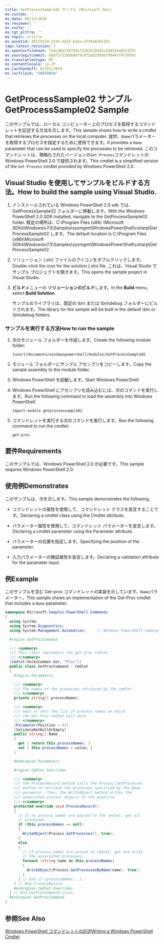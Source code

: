 ```yaml
---
title: GetProcessSample02 サンプル |Microsoft Docs
ms.custom: ''
ms.date: 09/13/2016
ms.reviewer: ''
ms.suite: ''
ms.tgt_pltfrm: ''
ms.topic: article
ms.assetid: 481f557d-3344-4d33-b2da-4736a0165181
caps.latest.revision: 7
ms.openlocfilehash: fa4cd8a724793e71b615c84a5c5a833aa92c93fc
ms.sourcegitcommit: b6871f21bd666f9cd71dd336bb3f844cf472b56c
ms.translationtype: MT
ms.contentlocale: ja-JP
ms.lasthandoff: 02/03/2019
ms.locfileid: "56859858"
---
```

# <a name="getprocesssample02-sample"></a><span data-ttu-id="9f54d-102">GetProcessSample02 サンプル</span><span class="sxs-lookup"><span data-stu-id="9f54d-102">GetProcessSample02 Sample</span></span>

<span data-ttu-id="9f54d-103">このサンプルでは、ローカル コンピューター上のプロセスを取得するコマンドレットを記述する方法を示します。</span><span class="sxs-lookup"><span data-stu-id="9f54d-103">This sample shows how to write a cmdlet that retrieves the processes on the local computer.</span></span> <span data-ttu-id="9f54d-104">提供、`Name`パラメーターを取得するプロセスを指定するために使用できます。</span><span class="sxs-lookup"><span data-stu-id="9f54d-104">It provides a `Name` parameter that can be used to specify the processes to be retrieved.</span></span> <span data-ttu-id="9f54d-105">このコマンドレットは、簡略化されたバージョンの`Get-Process`コマンドレットの Windows PowerShell 2.0 で提供されます。</span><span class="sxs-lookup"><span data-stu-id="9f54d-105">This cmdlet is a simplified version of the `Get-Process` cmdlet provided by Windows PowerShell 2.0.</span></span>

## <a name="how-to-build-the-sample-using-visual-studio"></a><span data-ttu-id="9f54d-106">Visual Studio を使用してサンプルをビルドする方法。</span><span class="sxs-lookup"><span data-stu-id="9f54d-106">How to build the sample using Visual Studio.</span></span>

1. <span data-ttu-id="9f54d-107">インストールされている Windows PowerShell 2.0 sdk では、GetProcessSample02 フォルダーに移動します。</span><span class="sxs-lookup"><span data-stu-id="9f54d-107">With the Windows PowerShell 2.0 SDK installed, navigate to the GetProcessSample02 folder.</span></span> <span data-ttu-id="9f54d-108">既定の場所は、C:\Program Files (x86) \Microsoft SDKs\Windows\v7.0\Samples\sysmgmt\WindowsPowerShell\csharp\GetProcessSample02 します。</span><span class="sxs-lookup"><span data-stu-id="9f54d-108">The default location is C:\Program Files (x86)\Microsoft SDKs\Windows\v7.0\Samples\sysmgmt\WindowsPowerShell\csharp\GetProcessSample02.</span></span>

2. <span data-ttu-id="9f54d-109">ソリューション (.sln) ファイルのアイコンをダブルクリックします。</span><span class="sxs-lookup"><span data-stu-id="9f54d-109">Double-click the icon for the solution (.sln) file.</span></span> <span data-ttu-id="9f54d-110">これは、Visual Studio でサンプル プロジェクトを開きます。</span><span class="sxs-lookup"><span data-stu-id="9f54d-110">This opens the sample project in Visual Studio.</span></span>

3. <span data-ttu-id="9f54d-111">**ビルド**メニューの **ソリューションのビルド**します。</span><span class="sxs-lookup"><span data-stu-id="9f54d-111">In the **Build** menu, select **Build Solution**.</span></span>

    <span data-ttu-id="9f54d-112">サンプルのライブラリは、既定の \bin または \bin\debug フォルダーにビルドされます。</span><span class="sxs-lookup"><span data-stu-id="9f54d-112">The library for the sample will be built in the default \bin or \bin\debug folders.</span></span>

### <a name="how-to-run-the-sample"></a><span data-ttu-id="9f54d-113">サンプルを実行する方法</span><span class="sxs-lookup"><span data-stu-id="9f54d-113">How to run the sample</span></span>

1. <span data-ttu-id="9f54d-114">次のモジュール フォルダーを作成します。</span><span class="sxs-lookup"><span data-stu-id="9f54d-114">Create the following module folder:</span></span>

    `[user]/documents/windowspowershell/modules/GetProcessSample02`

2. <span data-ttu-id="9f54d-115">モジュール フォルダーにサンプル アセンブリをコピーします。</span><span class="sxs-lookup"><span data-stu-id="9f54d-115">Copy the sample assembly to the module folder.</span></span>

3. <span data-ttu-id="9f54d-116">Windows PowerShell を起動します。</span><span class="sxs-lookup"><span data-stu-id="9f54d-116">Start Windows PowerShell.</span></span>

4. <span data-ttu-id="9f54d-117">Windows PowerShell にアセンブリを読み込むには、次のコマンドを実行します。</span><span class="sxs-lookup"><span data-stu-id="9f54d-117">Run the following command to load the assembly into Windows PowerShell:</span></span>

    `import-module getprossessample02`

5. <span data-ttu-id="9f54d-118">コマンドレットを実行する次のコマンドを実行します。</span><span class="sxs-lookup"><span data-stu-id="9f54d-118">Run the following command to run the cmdlet:</span></span>

    `get-proc`

## <a name="requirements"></a><span data-ttu-id="9f54d-119">要件</span><span class="sxs-lookup"><span data-stu-id="9f54d-119">Requirements</span></span>

<span data-ttu-id="9f54d-120">このサンプルでは、Windows PowerShell 2.0 が必要です。</span><span class="sxs-lookup"><span data-stu-id="9f54d-120">This sample requires Windows PowerShell 2.0.</span></span>

## <a name="demonstrates"></a><span data-ttu-id="9f54d-121">使用例</span><span class="sxs-lookup"><span data-stu-id="9f54d-121">Demonstrates</span></span>

<span data-ttu-id="9f54d-122">このサンプルは、次を示します。</span><span class="sxs-lookup"><span data-stu-id="9f54d-122">This sample demonstrates the following.</span></span>

- <span data-ttu-id="9f54d-123">コマンドレットの属性を使用して、コマンドレット クラスを宣言することです。</span><span class="sxs-lookup"><span data-stu-id="9f54d-123">Declaring a cmdlet class using the Cmdlet attribute.</span></span>

- <span data-ttu-id="9f54d-124">パラメーター属性を使用して、コマンドレット パラメーターを宣言します。</span><span class="sxs-lookup"><span data-stu-id="9f54d-124">Declaring a cmdlet parameter using the Parameter attribute.</span></span>

- <span data-ttu-id="9f54d-125">パラメーターの位置を指定します。</span><span class="sxs-lookup"><span data-stu-id="9f54d-125">Specifying the position of the parameter.</span></span>

- <span data-ttu-id="9f54d-126">入力パラメーターの検証属性を宣言します。</span><span class="sxs-lookup"><span data-stu-id="9f54d-126">Declaring a validation attribute for the parameter input.</span></span>

## <a name="example"></a><span data-ttu-id="9f54d-127">例</span><span class="sxs-lookup"><span data-stu-id="9f54d-127">Example</span></span>

<span data-ttu-id="9f54d-128">このサンプルを含む Get-proc コマンドレットの実装を示しています、`Name`パラメーター。</span><span class="sxs-lookup"><span data-stu-id="9f54d-128">This sample shows an implementation of the Get-Proc cmdlet that includes a `Name` parameter.</span></span>

```csharp
namespace Microsoft.Samples.PowerShell.Commands
{
  using System;
  using System.Diagnostics;
  using System.Management.Automation;     // Windows PowerShell namespace

  #region GetProcCommand

  /// <summary>
  /// This class implements the get-proc cmdlet.
  /// </summary>
  [Cmdlet(VerbsCommon.Get, "Proc")]
  public class GetProcCommand : Cmdlet
  {
    #region Parameters

    /// <summary>
    /// The names of the processes retrieved by the cmdlet.
    /// </summary>
    private string[] processNames;

    /// <summary>
    /// Gets or sets the list of process names on which
    /// the Get-Proc cmdlet will work.
    /// </summary>
    [Parameter(Position = 0)]
    [ValidateNotNullOrEmpty]
    public string[] Name
    {
      get { return this.processNames; }
      set { this.processNames = value; }
    }

    #endregion Parameters

    #region Cmdlet Overrides

    /// <summary>
    /// The ProcessRecord method calls the Process.GetProcesses
    /// method to retrieve the processes specified by the Name
    /// parameter. Then, the WriteObject method writes the
    /// associated process objects to the pipeline.
    /// </summary>
    protected override void ProcessRecord()
    {
      // If no process names are passed to the cmdlet, get all
      // processes.
      if (this.processNames == null)
      {
        WriteObject(Process.GetProcesses(), true);
      }
      else
      {
        // If process names are passed to cmdlet, get and write
        // the associated processes.
        foreach (string name in this.processNames)
        {
          WriteObject(Process.GetProcessesByName(name), true);
        }
      } // End if (processNames...).
    } // End ProcessRecord.
    #endregion Cmdlet Overrides
  } // End GetProcCommand class.
  #endregion GetProcCommand
}
```

## <a name="see-also"></a><span data-ttu-id="9f54d-129">参照</span><span class="sxs-lookup"><span data-stu-id="9f54d-129">See Also</span></span>

[<span data-ttu-id="9f54d-130">Windows PowerShell コマンドレットの記述</span><span class="sxs-lookup"><span data-stu-id="9f54d-130">Writing a Windows PowerShell Cmdlet</span></span>](./writing-a-windows-powershell-cmdlet.md)
